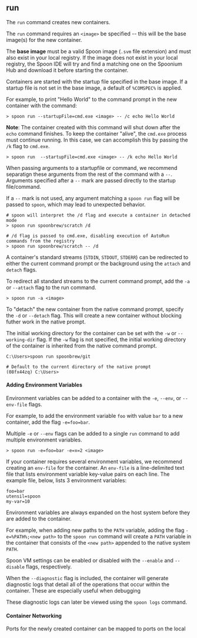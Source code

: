 ## run

The `run` command creates new containers.

The `run` command requires an `<image>` be specified -- this will be the base image(s) for the new container.  

The **base image** must be a valid Spoon image (`.svm` file extension) and must also exist in your local registry. If the image does not exist in your local registry, the Spoon IDE will try and find a matching one on the Spoonium Hub and download it before starting the container. 

Containers are started with the startup file specified in the base image. If a startup file is not set in the base image, a default of `%COMSPEC%` is applied. 

For example, to print "Hello World" to the command prompt in the new container with the command: 

	> spoon run --startupFile=cmd.exe <image> -- /c echo Hello World

**Note**: The container created with this command will shut down after the `echo` command finishes. To keep the container "alive", the `cmd.exe` process must continue running. In this case, we can accomplish this by passing the `/k` flag to `cmd.exe`. 

	> spoon run  --startupFile=cmd.exe <image> -- /k echo Hello World

When passing arguments to a startupfile or command, we recommend separatign these arguments from the rest of the command with a `--`. Arguments specified after a `--` mark are passed directly to the startup file/command.

If a `--` mark is not used, any argument matching a `spoon run` flag will be passed to `spoon`, which may lead to unexpected behavior. 

    # spoon will interpret the /d flag and execute a container in detached mode
    > spoon run spoonbrew/scratch /d
    
    # /d flag is passed to cmd.exe, disabling execution of AutoRun commands from the registry
    > spoon run spoonbrew/scratch -- /d 

A container's standard streams (`STDIN`, `STDOUT`, `STDERR`) can be redirected to either the current command prompt or the background using the `attach` and `detach` flags. 

To redirect all standard streams to the current command prompt, add the `-a` or `--attach` flag to the run command. 

	> spoon run -a <image>

To "detach" the new container from the native command prompt, specify the `-d` or `--detach` flag. This will create a new container without blocking futher work in the native prompt. 

The initial working directory for the container can be set with the `-w` or `--working-dir` flag. If the `-w` flag is not specified, the initial working directory of the container is inherited from the native command prompt. 

	C:\Users>spoon run spoonbrew/git
	
	# Default to the current directory of the native prompt
	(08fx44zq) C:\Users>

#### Adding Environment Variables

Environment variables can be added to a container with the `-e`, `--env`, or `--env-file` flags. 

For example, to add the environment variable `foo` with value `bar` to a new container, add the flag `-e=foo=bar`. 

Multiple `-e` or `--env` flags can be added to a single `run` command to add multiple environment variables. 

	> spoon run -e=foo=bar -e=x=2 <image>

If your container requires several environment variables, we recommend creating an `env-file` for the container. An `env-file` is a line-delimited text file that lists environment variable key-value pairs on each line. The example file, below, lists 3 environment variables: 

	foo=bar
	utensil=spoon
	my-var=10

Environment variables are always expanded on the host system before they are added to the container. 

For example, when adding new paths to the `PATH` variable, adding the flag `-e=%PATH%;<new path>` to the `spoon run` command will create a `PATH` variable in the container that consists of the `<new path>` appended to the native system `PATH`. 

Spoon VM settings can be enabled or disabled with the `--enable` and `--disable` flags, respectively. 

When the `--diagnostic` flag is included, the container will generate diagnostic logs that detail all of the operations that occur within the container. These are especially useful when debugging 

These diagnostic logs can later be viewed using the `spoon logs` command. 

#### Container Networking

Ports for the newly created container can be mapped to ports on the local 